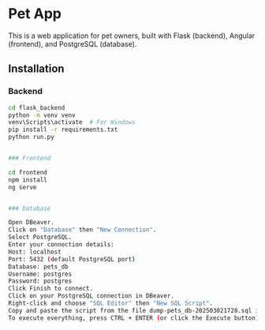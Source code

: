 # Pet App

This is a web application for pet owners, built with Flask (backend), Angular (frontend), and PostgreSQL (database).

## Installation

### Backend
```bash
cd flask_backend
python -m venv venv
venv\Scripts\activate  # For Windows
pip install -r requirements.txt
python run.py


### Frontend

cd frontend
npm install
ng serve


### Database

Open DBeaver.
Click on "Database" then "New Connection".
Select PostgreSQL.
Enter your connection details:
Host: localhost
Port: 5432 (default PostgreSQL port)
Database: pets_db
Username: postgres
Password: postgres
Click Finish to connect.
Click on your PostgreSQL connection in DBeaver.
Right-click and choose "SQL Editor" then "New SQL Script".
Copy and paste the script from the file dump-pets_db-202503021728.sql into the SQL editor.
To execute everything, press CTRL + ENTER (or click the Execute button).
